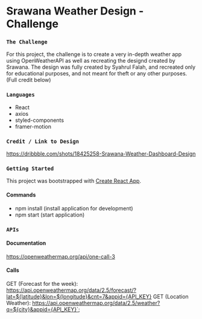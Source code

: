 # Srawana Weather Design - Challenge

### `The Challenge` 

For this project, the challenge is to create a very in-depth weather app using OpenWeatherAPI as well as recreating the designd created by Srawana. The design was fully created by Syahrul Falah, and recreated only for educational purposes, and not meant for theft or any other purposes. (Full credit below)

### `Languages`

- React 
- axios
- styled-components
- framer-motion

### `Credit / Link to Design` 

https://dribbble.com/shots/18425258-Srawana-Weather-Dashboard-Design

### `Getting Started` 

This project was bootstrapped with [Create React App](https://github.com/facebook/create-react-app).

#### Commands
- npm install (install application for development)
- npm start (start application)


### `APIs`

#### Documentation 

https://openweathermap.org/api/one-call-3

#### Calls

GET (Forecast for the week): https://api.openweathermap.org/data/2.5/forecast/?lat=${latitude}&lon=${longitude}&cnt=7&appid={API_KEY}
GET (Location Weather): https://api.openweathermap.org/data/2.5/weather?q=${city}&appid={API_KEY}`;

